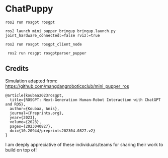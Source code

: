# ChatPuppy

```
ros2 run rosgpt rosgpt
```

```
ros2 launch mini_pupper_bringup bringup.launch.py joint_hardware_connected:=false rviz:=true
```

```
ros2 run rosgpt rosgpt_client_node 
```

```
 ros2 run rosgpt rosgptparser_pupper 
```


## Credits
Simulation adapted from: https://github.com/mangdangroboticsclub/mini_pupper_ros

```
@article{koubaa2023rosgpt,
  title={ROSGPT: Next-Generation Human-Robot Interaction with ChatGPT and ROS},
  author={Koubaa, Anis},
  journal={Preprints.org},
  year={2023},
  volume={2023},
  pages={2023040827},
  doi={10.20944/preprints202304.0827.v2}
}

```
I am deeply appreciative of these individuals/teams for sharing their work to build on top of!
